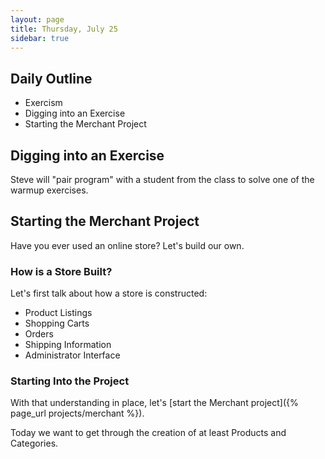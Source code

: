 ```yaml
---
layout: page
title: Thursday, July 25
sidebar: true
---
```


## Daily Outline
 
* Exercism
* Digging into an Exercise
* Starting the Merchant Project

## Digging into an Exercise

Steve will "pair program" with a student from the class to solve one of the warmup exercises.

## Starting the Merchant Project

Have you ever used an online store? Let's build our own.

### How is a Store Built?

Let's first talk about how a store is constructed:

* Product Listings
* Shopping Carts
* Orders
* Shipping Information
* Administrator Interface

### Starting Into the Project

With that understanding in place, let's [start the Merchant project]({% page_url projects/merchant %}).

Today we want to get through the creation of at least Products and Categories.
